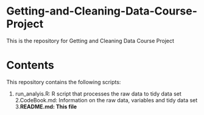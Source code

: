 # Getting-and-Cleaning-Data-Course-Project
This is the repository for Getting and Cleaning Data Course Project 

Contents
==
This repository contains the following scripts: 
1. run_analyis.R: R script that processes the raw data to tidy data set   
2.CodeBook.md: Information on the raw data, variables and tidy data set  
3.<b>README.md: This file  



